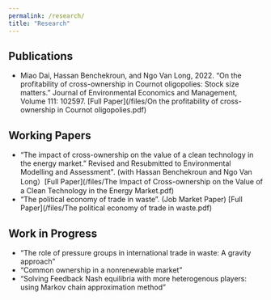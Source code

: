 ```yaml
---
permalink: /research/
title: "Research"
---
```


## Publications

* Miao Dai, Hassan Benchekroun, and Ngo Van Long, 2022. “On the profitability of cross-ownership in Cournot oligopolies: Stock size matters.” Journal of Environmental Economics and Management, Volume 111: 102597. [Full Paper](/files/On the profitability of cross-ownership in Cournot oligopolies.pdf)


## Working Papers

* “The impact of cross-ownership on the value of a clean technology in the energy market.” Revised and Resubmitted to Environmental Modelling and Assessment". (with Hassan Benchekroun and Ngo Van Long）[Full Paper](/files/The Impact of Cross-ownership on the Value of a Clean Technology in the Energy Market.pdf)
* “The political economy of trade in waste”. (Job Market Paper) [Full Paper](/files/The political economy of trade in waste.pdf)

## Work in Progress

* “The role of pressure groups in international trade in waste: A gravity approach” 
* “Common ownership in a nonrenewable market” 
* “Solving Feedback Nash equilibria with more heterogenous players: using Markov chain approximation method” 



